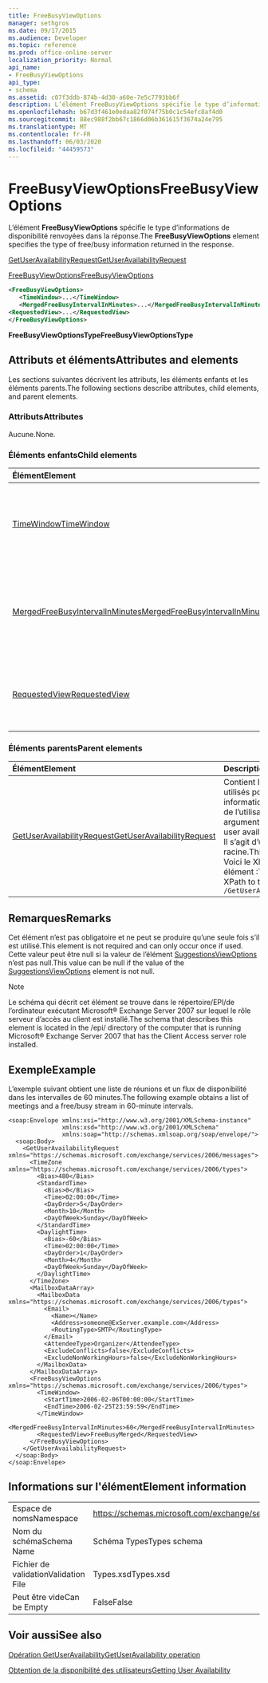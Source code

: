 ```yaml
---
title: FreeBusyViewOptions
manager: sethgros
ms.date: 09/17/2015
ms.audience: Developer
ms.topic: reference
ms.prod: office-online-server
localization_priority: Normal
api_name:
- FreeBusyViewOptions
api_type:
- schema
ms.assetid: c07f3ddb-874b-4d30-a60e-7e5c7793bb6f
description: L’élément FreeBusyViewOptions spécifie le type d’informations de disponibilité renvoyées dans la réponse.
ms.openlocfilehash: b67d3f461e0edaa82f074f75b0c1c54efc8af4d0
ms.sourcegitcommit: 88ec988f2bb67c1866d06b361615f3674a24e795
ms.translationtype: MT
ms.contentlocale: fr-FR
ms.lasthandoff: 06/03/2020
ms.locfileid: "44459573"
---
```

# <a name="freebusyviewoptions"></a><span data-ttu-id="2c478-103">FreeBusyViewOptions</span><span class="sxs-lookup"><span data-stu-id="2c478-103">FreeBusyViewOptions</span></span>

<span data-ttu-id="2c478-104">L’élément **FreeBusyViewOptions** spécifie le type d’informations de disponibilité renvoyées dans la réponse.</span><span class="sxs-lookup"><span data-stu-id="2c478-104">The **FreeBusyViewOptions** element specifies the type of free/busy information returned in the response.</span></span> 
  
[<span data-ttu-id="2c478-105">GetUserAvailabilityRequest</span><span class="sxs-lookup"><span data-stu-id="2c478-105">GetUserAvailabilityRequest</span></span>](getuseravailabilityrequest.md)
  
[<span data-ttu-id="2c478-106">FreeBusyViewOptions</span><span class="sxs-lookup"><span data-stu-id="2c478-106">FreeBusyViewOptions</span></span>](freebusyviewoptions.md)
  
```xml
<FreeBusyViewOptions>
   <TimeWindow>...</TimeWindow>
   <MergedFreeBusyIntervalInMinutes>...</MergedFreeBusyIntervalInMinutes>
<RequestedView>...</RequestedView>
</FreeBusyViewOptions>

```

 <span data-ttu-id="2c478-107">**FreeBusyViewOptionsType**</span><span class="sxs-lookup"><span data-stu-id="2c478-107">**FreeBusyViewOptionsType**</span></span>
## <a name="attributes-and-elements"></a><span data-ttu-id="2c478-108">Attributs et éléments</span><span class="sxs-lookup"><span data-stu-id="2c478-108">Attributes and elements</span></span>

<span data-ttu-id="2c478-109">Les sections suivantes décrivent les attributs, les éléments enfants et les éléments parents.</span><span class="sxs-lookup"><span data-stu-id="2c478-109">The following sections describe attributes, child elements, and parent elements.</span></span>
  
### <a name="attributes"></a><span data-ttu-id="2c478-110">Attributs</span><span class="sxs-lookup"><span data-stu-id="2c478-110">Attributes</span></span>

<span data-ttu-id="2c478-111">Aucune.</span><span class="sxs-lookup"><span data-stu-id="2c478-111">None.</span></span>
  
### <a name="child-elements"></a><span data-ttu-id="2c478-112">Éléments enfants</span><span class="sxs-lookup"><span data-stu-id="2c478-112">Child elements</span></span>

|<span data-ttu-id="2c478-113">**Élément**</span><span class="sxs-lookup"><span data-stu-id="2c478-113">**Element**</span></span>|<span data-ttu-id="2c478-114">**Description**</span><span class="sxs-lookup"><span data-stu-id="2c478-114">**Description**</span></span>|
|:-----|:-----|
|[<span data-ttu-id="2c478-115">TimeWindow</span><span class="sxs-lookup"><span data-stu-id="2c478-115">TimeWindow</span></span>](timewindow.md) <br/> |<span data-ttu-id="2c478-116">Identifie la période interrogée pour les informations de disponibilité de l’utilisateur.</span><span class="sxs-lookup"><span data-stu-id="2c478-116">Identifies the time span queried for the user availability information.</span></span>  <br/> |
|[<span data-ttu-id="2c478-117">MergedFreeBusyIntervalInMinutes</span><span class="sxs-lookup"><span data-stu-id="2c478-117">MergedFreeBusyIntervalInMinutes</span></span>](mergedfreebusyintervalinminutes.md) <br/> |<span data-ttu-id="2c478-118">Représente la différence de temps entre deux slots successifs dans la vue **FreeBusyMerged** .</span><span class="sxs-lookup"><span data-stu-id="2c478-118">Represents the time difference between two successive slots in the **FreeBusyMerged** view.</span></span>  <br/> |
|[<span data-ttu-id="2c478-119">RequestedView</span><span class="sxs-lookup"><span data-stu-id="2c478-119">RequestedView</span></span>](requestedview.md) <br/> |<span data-ttu-id="2c478-120">Définit le type d’informations de calendrier demandées par un client.</span><span class="sxs-lookup"><span data-stu-id="2c478-120">Defines the type of calendar information that a client requests.</span></span>  <br/> |
   
### <a name="parent-elements"></a><span data-ttu-id="2c478-121">Éléments parents</span><span class="sxs-lookup"><span data-stu-id="2c478-121">Parent elements</span></span>

|<span data-ttu-id="2c478-122">**Élément**</span><span class="sxs-lookup"><span data-stu-id="2c478-122">**Element**</span></span>|<span data-ttu-id="2c478-123">**Description**</span><span class="sxs-lookup"><span data-stu-id="2c478-123">**Description**</span></span>|
|:-----|:-----|
|[<span data-ttu-id="2c478-124">GetUserAvailabilityRequest</span><span class="sxs-lookup"><span data-stu-id="2c478-124">GetUserAvailabilityRequest</span></span>](getuseravailabilityrequest.md) <br/> |<span data-ttu-id="2c478-125">Contient les arguments utilisés pour obtenir les informations de disponibilité de l’utilisateur.</span><span class="sxs-lookup"><span data-stu-id="2c478-125">Contains the arguments used to obtain user availability information.</span></span> <span data-ttu-id="2c478-126">Il s’agit d’un élément racine.</span><span class="sxs-lookup"><span data-stu-id="2c478-126">This is a root element.</span></span>  <br/> <span data-ttu-id="2c478-127">Voici le XPath de cet élément :</span><span class="sxs-lookup"><span data-stu-id="2c478-127">The following is the XPath to this element:</span></span>  <br/>  `/GetUserAvailabilityRequest` <br/> |
   
## <a name="remarks"></a><span data-ttu-id="2c478-128">Remarques</span><span class="sxs-lookup"><span data-stu-id="2c478-128">Remarks</span></span>

<span data-ttu-id="2c478-129">Cet élément n’est pas obligatoire et ne peut se produire qu’une seule fois s’il est utilisé.</span><span class="sxs-lookup"><span data-stu-id="2c478-129">This element is not required and can only occur once if used.</span></span> <span data-ttu-id="2c478-130">Cette valeur peut être null si la valeur de l’élément [SuggestionsViewOptions](suggestionsviewoptions.md) n’est pas null.</span><span class="sxs-lookup"><span data-stu-id="2c478-130">This value can be null if the value of the [SuggestionsViewOptions](suggestionsviewoptions.md) element is not null.</span></span> 
  
> [!NOTE]
> <span data-ttu-id="2c478-131">Le schéma qui décrit cet élément se trouve dans le répertoire/EPI/de l’ordinateur exécutant Microsoft® Exchange Server 2007 sur lequel le rôle serveur d’accès au client est installé.</span><span class="sxs-lookup"><span data-stu-id="2c478-131">The schema that describes this element is located in the /epi/ directory of the computer that is running Microsoft® Exchange Server 2007 that has the Client Access server role installed.</span></span> 
  
## <a name="example"></a><span data-ttu-id="2c478-132">Exemple</span><span class="sxs-lookup"><span data-stu-id="2c478-132">Example</span></span>

<span data-ttu-id="2c478-133">L’exemple suivant obtient une liste de réunions et un flux de disponibilité dans les intervalles de 60 minutes.</span><span class="sxs-lookup"><span data-stu-id="2c478-133">The following example obtains a list of meetings and a free/busy stream in 60-minute intervals.</span></span>
  
```
<soap:Envelope xmlns:xsi="http://www.w3.org/2001/XMLSchema-instance" 
               xmlns:xsd="http://www.w3.org/2001/XMLSchema" 
               xmlns:soap="http://schemas.xmlsoap.org/soap/envelope/">
  <soap:Body>
    <GetUserAvailabilityRequest xmlns="https://schemas.microsoft.com/exchange/services/2006/messages">
      <TimeZone xmlns="https://schemas.microsoft.com/exchange/services/2006/types">
        <Bias>480</Bias>
        <StandardTime>
          <Bias>0</Bias>
          <Time>02:00:00</Time>
          <DayOrder>5</DayOrder>
          <Month>10</Month>
          <DayOfWeek>Sunday</DayOfWeek>
        </StandardTime>
        <DaylightTime>
          <Bias>-60</Bias>
          <Time>02:00:00</Time>
          <DayOrder>1</DayOrder>
          <Month>4</Month>
          <DayOfWeek>Sunday</DayOfWeek>
        </DaylightTime>
      </TimeZone>
      <MailboxDataArray>
        <MailboxData xmlns="https://schemas.microsoft.com/exchange/services/2006/types">
          <Email>
            <Name></Name>
            <Address>someone@ExServer.example.com</Address>
            <RoutingType>SMTP</RoutingType>
          </Email>
          <AttendeeType>Organizer</AttendeeType>
          <ExcludeConflicts>false</ExcludeConflicts>
          <ExcludeNonWorkingHours>false</ExcludeNonWorkingHours>
        </MailboxData>
      </MailboxDataArray>
      <FreeBusyViewOptions xmlns="https://schemas.microsoft.com/exchange/services/2006/types">
        <TimeWindow>
          <StartTime>2006-02-06T00:00:00</StartTime>
          <EndTime>2006-02-25T23:59:59</EndTime>
        </TimeWindow>
        <MergedFreeBusyIntervalInMinutes>60</MergedFreeBusyIntervalInMinutes>
        <RequestedView>FreeBusyMerged</RequestedView>
      </FreeBusyViewOptions>
    </GetUserAvailabilityRequest>
  </soap:Body>
</soap:Envelope>
```

## <a name="element-information"></a><span data-ttu-id="2c478-134">Informations sur l'élément</span><span class="sxs-lookup"><span data-stu-id="2c478-134">Element information</span></span>

|||
|:-----|:-----|
|<span data-ttu-id="2c478-135">Espace de noms</span><span class="sxs-lookup"><span data-stu-id="2c478-135">Namespace</span></span>  <br/> |https://schemas.microsoft.com/exchange/services/2006/types  <br/> |
|<span data-ttu-id="2c478-136">Nom du schéma</span><span class="sxs-lookup"><span data-stu-id="2c478-136">Schema Name</span></span>  <br/> |<span data-ttu-id="2c478-137">Schéma Types</span><span class="sxs-lookup"><span data-stu-id="2c478-137">Types schema</span></span>  <br/> |
|<span data-ttu-id="2c478-138">Fichier de validation</span><span class="sxs-lookup"><span data-stu-id="2c478-138">Validation File</span></span>  <br/> |<span data-ttu-id="2c478-139">Types.xsd</span><span class="sxs-lookup"><span data-stu-id="2c478-139">Types.xsd</span></span>  <br/> |
|<span data-ttu-id="2c478-140">Peut être vide</span><span class="sxs-lookup"><span data-stu-id="2c478-140">Can be Empty</span></span>  <br/> |<span data-ttu-id="2c478-141">False</span><span class="sxs-lookup"><span data-stu-id="2c478-141">False</span></span>  <br/> |
   
## <a name="see-also"></a><span data-ttu-id="2c478-142">Voir aussi</span><span class="sxs-lookup"><span data-stu-id="2c478-142">See also</span></span>



[<span data-ttu-id="2c478-143">Opération GetUserAvailability</span><span class="sxs-lookup"><span data-stu-id="2c478-143">GetUserAvailability operation</span></span>](getuseravailability-operation.md)


[<span data-ttu-id="2c478-144">Obtention de la disponibilité des utilisateurs</span><span class="sxs-lookup"><span data-stu-id="2c478-144">Getting User Availability</span></span>](https://msdn.microsoft.com/library/d4133fcb-9b0f-4e6b-aadf-a389da83516a%28Office.15%29.aspx)

